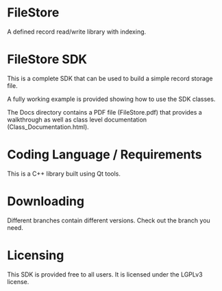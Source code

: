 # FileStore

A defined record read/write library with indexing.

# FileStore SDK

This is a complete SDK that can be used to build a simple record storage file.

A fully working example is provided showing how to use the SDK classes.

The Docs directory contains a PDF file (FileStore.pdf) that provides a walkthrough as
well as class level documentation (Class_Documentation.html).

# Coding Language / Requirements

This is a C++ library built using Qt tools.


# Downloading
Different branches contain different versions.  Check out the branch you need.

# Licensing

This SDK is provided free to all users.
It is licensed under the LGPLv3 license.
